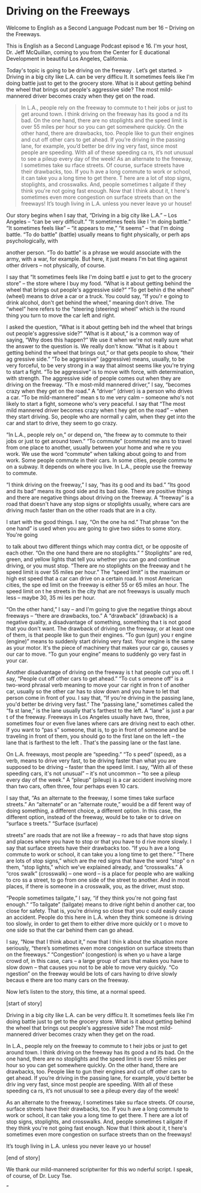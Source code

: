 # Driving on the Freeways

Welcome to English as a Second Language Podcast num ber 16 – Driving on the Freeways.

This is English as a Second Language Podcast episod e 16. I'm your host, Dr. Jeff McQuillan, coming to you from the Center for E ducational Development in beautiful Los Angeles, California.

Today's topic is going to be driving on the freeway . Let’s get started.  > Driving in a big city like L.A. can be very difficu lt. It sometimes feels like I'm doing battle just to get to the grocery store. What is it  about getting behind the wheel that brings out people's aggressive side? The most mild-mannered driver becomes crazy when they get on the road.
> In L.A., people rely on the freeway to commute to t heir jobs or just to get around town. I think driving on the freeway has its good a nd its bad. On the one hand, there are no stoplights and the speed limit is over  55 miles per hour so you can get somewhere quickly.  On the other hand, there are drawbacks, too. People like to gun their engines and cut off other cars to  get ahead.  If you’re driving in the passing lane, for example, you’d better be driv ing very fast, since most people are speeding.  With all of these speeding ca rs, it’s not unusual to see a pileup every day of the week!
> As an alternate to the freeway, I sometimes take su rface streets. Of course, surface streets have their drawbacks, too. If you h ave a long commute to work or school, it can take you a long time to get there. T here are a lot of stop signs, stoplights, and crosswalks. And, people sometimes t ailgate if they think you're not going fast enough. Now that I think about it, t here's sometimes even more congestion on surface streets than on the freeways!
> It’s tough living in L.A. unless you never leave yo ur house!

Our story begins when I say that, “Driving in a big  city like L.A.” – Los Angeles – “can be very difficult.” “It sometimes feels like I 'm doing battle.” “It sometimes feels like” – “it appears to me,” “it seems” – that  I'm doing battle. “To do battle” (battle) usually means to fight physically, or perh aps psychologically, with

another person. “To do battle” is a phrase we would  associate with the army, with a war, for example. But here, it just means I'm bat tling against other drivers – not physically, of course.

I say that “It sometimes feels like I'm doing battl e just to get to the grocery store” – the store where I buy my food. “What is it about getting behind the wheel that brings out people's aggressive side?” “To get behin d the wheel” (wheel) means to drive a car or a truck. You could say, “If you'r e going to drink alcohol, don't get behind the wheel,” meaning don't drive. The “wheel”  here refers to the “steering (steering) wheel” which is the round thing you turn  to move the car left and right.

I asked the question, “What is it about getting beh ind the wheel that brings out people's aggressive side?” “What is it about,” is a  common way of saying, “Why does this happen?” We use it when we're not really sure what the answer to the question is. We really don't know. “What is it abou t getting behind the wheel that brings out,” or that gets people to show, “their ag gressive side.” “To be aggressive” (aggressive) means, usually, to be very  forceful, to be very strong in a way that almost seems like you're trying to start  a fight. “To be aggressive” is to move with force, with determination, with strength.  The aggressive side of people comes out when they are driving on the freeway. “Th e most-mild mannered driver,” I say, “becomes crazy when they get on the  road.” A “driver” (driver) is a person who drives a car. “To be mild-mannered” mean s to me very calm – someone who's not likely to start a fight, someone who's very peaceful. I say that “The most mild mannered driver becomes crazy when t hey get on the road” – when they start driving. So, people who are normall y calm, when they get into the car and start to drive, they seem to go crazy.

“In L.A., people rely on,” or depend on, “the freew ay to commute to their jobs or just to get around town.” “To commute” (commute) me ans to travel from one place to another, usually between your home and whe re you work. We use the word “commute” when talking about going to and from  work. Some people commute in their cars. In some cities, people commu te on a subway. It depends on where you live. In L.A., people use the freeway to commute.

“I think driving on the freeway,” I say, “has its g ood and its bad.” “Its good and its bad” means its good side and its bad side. There are positive things and there are negative things about driving on the freeway. A  “freeway” is a road that doesn't have any stop signs or stoplights usually, where cars are driving much faster than on the other roads that are in a city.

I start with the good things. I say, “On the one ha nd.” That phrase “on the one hand” is used when you are going to give two sides to some story. You're going

to talk about two different things which may contra dict, or be opposite of each other. “On the one hand there are no stoplights.” “ Stoplights” are red, green, and yellow lights that tell you whether you can go and continue driving, or you must stop. “There are no stoplights on the freeway and t he speed limit is over 55 miles per hour.” The “speed limit” is the maximum or high est speed that a car can drive on a certain road. In most American cities, the spe ed limit on the freeway is either 55 or 65 miles an hour. The speed limit on t he streets in the city that are not freeways is usually much less – maybe 30, 35 mi les per hour.

“On the other hand,” I say – and I'm going to give the negative things about freeways – “there are drawbacks, too.” A “drawback”  (drawback) is a negative quality, a disadvantage of something, something tha t is not good that you don't want. The drawback of driving on the freeway, or at  least one of them, is that people like to gun their engines. “To gun (gun) you r engine (engine)” means to suddenly start driving very fast. Your engine is the same as your motor. It's the piece of machinery that makes your car go, causes y our car to move. “To gun your engine” means to suddenly go very fast in your  car.

Another disadvantage of driving on the freeway is t hat people cut you off. I say, “People cut off other cars to get ahead.” “To cut s omeone off” is a two-word phrasal verb meaning to move your car right in fron t of another car, usually so the other car has to slow down and you have to let that person come in front of you. I say that, “If you're driving in the passing lane, you'd better be driving very fast.” The “passing lane,” sometimes called the “fa st lane,” is the lane usually that's farthest to the left. A “lane” is just a par t of the freeway. Freeways in Los Angeles usually have two, three, sometimes four or even five lanes where cars are driving next to each other. If you want to “pas s” someone, that is, to go in front of someone and be traveling in front of them,  you should go to the first lane on the left – the lane that is farthest to the left . That's the passing lane or the fast lane.

On L.A. freeways, most people are “speeding.” “To s peed” (speed), as a verb, means to drive very fast, to be driving faster than  what you are supposed to be driving – faster than the speed limit. I say, “With  all of these speeding cars, it's not unusual” – it's not uncommon – “to see a pileup  every day of the week.” A “pileup” (pileup) is a car accident involving more than two cars, often three, four perhaps even 10 cars.

I say that, “As an alternate to the freeway, I some times take surface streets.” An “alternate” or an “alternate route,” would be a dif ferent way of doing something, a different choice, a different option. In this case,  the different option, instead of the freeway, would be to take or to drive on “surface s treets.” “Surface (surface)

streets” are roads that are not like a freeway – ro ads that have stop signs and places where you have to stop or that you have to d rive more slowly. I say that surface streets have their drawbacks too. “If you h ave a long commute to work or school, it can take you a long time to get there.” “There are lots of stop signs,” which are the red signs that have the word “stop” o n them, “stop lights,” which we've explained already, and “crosswalks.”  A “cros swalk” (crosswalk) – one word – is a place for people who are walking to cro ss a street, to go from one side of the street to another. And in most places, if there is someone in a crosswalk, you, as the driver, must stop.

“People sometimes tailgate,” I say, “if they think you're not going fast enough.” “To tailgate” (tailgate) means to drive right behin d another car, too close for safety. That is, you’re driving so close that you c ould easily cause an accident. People do this here in L.A. when they think someone  is driving too slowly, in order to get them to either drive more quickly or t o move to one side so that the car behind them can go ahead.

I say, “Now that I think about it,” now that I thin k about the situation more seriously, “there’s sometimes even more congestion on surface streets than on the freeways.” “Congestion” (congestion) is when yo u have a large crowd of, in this case, cars – a large group of cars that makes you have to slow down – that causes you not to be able to move very quickly. “Co ngestion” on the freeway would be lots of cars having to drive slowly becaus e there are too many cars on the freeway.

Now let’s listen to the story, this time, at a normal speed.

[start of story]

Driving in a big city like L.A. can be very difficu lt. It sometimes feels like I'm doing battle just to get to the grocery store. What is it  about getting behind the wheel that brings out people's aggressive side? The most mild-mannered driver becomes crazy when they get on the road.

In L.A., people rely on the freeway to commute to t heir jobs or just to get around town. I think driving on the freeway has its good a nd its bad. On the one hand, there are no stoplights and the speed limit is over  55 miles per hour so you can get somewhere quickly.  On the other hand, there are drawbacks, too. People like to gun their engines and cut off other cars to  get ahead.  If you’re driving in the passing lane, for example, you’d better be driv ing very fast, since most people are speeding.  With all of these speeding ca rs, it’s not unusual to see a pileup every day of the week!

 As an alternate to the freeway, I sometimes take su rface streets. Of course, surface streets have their drawbacks, too. If you h ave a long commute to work or school, it can take you a long time to get there. T here are a lot of stop signs, stoplights, and crosswalks. And, people sometimes t ailgate if they think you're not going fast enough. Now that I think about it, t here's sometimes even more congestion on surface streets than on the freeways!

It’s tough living in L.A. unless you never leave yo ur house!

[end of story]

We thank our mild-mannered scriptwriter for this wo nderful script. I speak, of course, of Dr. Lucy Tse.

”

